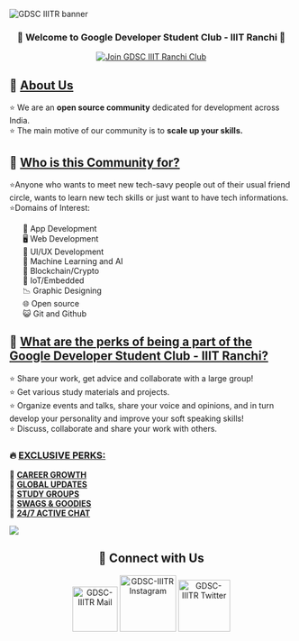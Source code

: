 ![GDSC IIITR banner](https://user-images.githubusercontent.com/91786465/214116027-37d5b769-6293-4eef-b210-b9b502a4ecbc.png)

<h3 align="center">
🎉 Welcome to Google Developer Student Club - IIIT Ranchi 🎉
</h3>

<a href="https://gdsc.community.dev/indian-institute-of-information-technology-ranchi/">
<p align="center">
  <img src="https://img.shields.io/badge/Join%20Club-24a0ed?style=for-the-badge&logo=Join%20Club&logoColor=white" alt="Join GDSC IIIT Ranchi Club" />
</p>
</a>

<h2>📌 <ins>About Us</ins></h2>
<p>
    ⭐ We are an <b>open source community</b> dedicated for development across India. <br>
    ⭐ The main motive of our community is to <b>scale up your skills.</b> <br>
</p>


<h2>📌 <ins>Who is this Community for?</ins></h2>
<p>
    ⭐Anyone who wants to meet new tech-savy people out of their usual friend circle, wants to learn new tech skills or just want to have tech informations. <br>
    ⭐Domains of Interest:
    <ul>       
        📱 App Development <br> 
        🖥️ Web Development <br> 
        🎨 UI/UX Development <br> 
        🧠 Machine Learning and AI <br> 
        🔗 Blockchain/Crypto <br> 
        🤖 IoT/Embedded <br> 
        📉 Graphic Designing <br>
        🌐 Open source <br>
        😺 Git and Github <br>
    </ul>
    </p>
    
    
    
<h2>📌 <ins>What are the perks of being a part of the Google Developer Student Club - IIIT Ranchi?</ins></h2>
<p>
    ⭐ Share your work, get advice and collaborate with a large group! <br> 
    ⭐ Get various study materials and  projects. <br> 
    ⭐ Organize events and talks, share your voice and opinions, and in turn develop your personality and improve your soft speaking skills! <br>
    ⭐ Discuss, collaborate and share your work with others.
<br> 
    <h3>🔥 <ins>EXCLUSIVE PERKS:</ins></h3>
    🚀 <b><ins>CAREER GROWTH</ins></b> <br>
    🚀 <b><ins>GLOBAL UPDATES</ins></b> <br>
    🚀 <b><ins>STUDY GROUPS</ins></b> <br>
    🚀 <b><ins>SWAGS & GOODIES</ins></b> <br>
    🚀 <b><ins>24/7 ACTIVE CHAT</ins></b> <br>
</p>

![](https://user-images.githubusercontent.com/73097560/115834477-dbab4500-a447-11eb-908a-139a6edaec5c.gif)

<div align="center">
    
<h2 align="center"> 🔗 Connect with Us </h2>
    
[<img alt="GDSC-IIITR Mail" width="80px" src="https://img.shields.io/badge/-Gmail-000000?logo=gmail&Color=0A66C2&style=flat-square" />](mailto:dsciiitr@gmail.com)
    [<img alt="GDSC-IIITR Instagram" width="100px" src="https://img.shields.io/badge/-Instagram-000000?logo=instagram&Color=0A66C2&style=flat-square" />](https://www.instagram.com/dsciiitr/)
    [<img alt="GDSC-IIITR Twitter" width="92px" src="https://img.shields.io/badge/-Twitter-000000?logo=twitter&Color=0A66C2&style=flat-square" />](https://twitter.com/dsciiitr)
    
</div>
